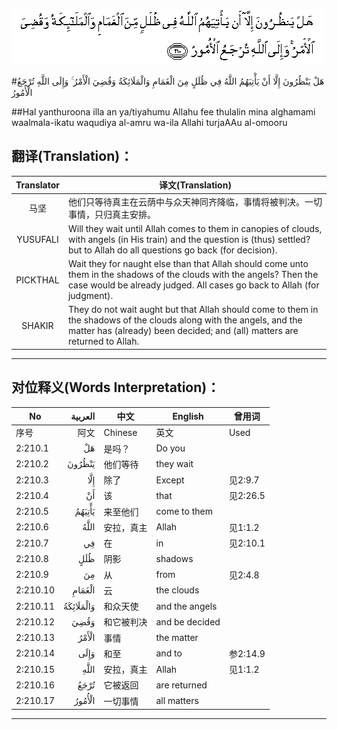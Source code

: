 ![002:210](images/002_210.gif)

#هَلْ يَنْظُرُونَ إِلَّا أَنْ يَأْتِيَهُمُ اللَّهُ فِي ظُلَلٍ مِنَ الْغَمَامِ وَالْمَلَائِكَةُ وَقُضِيَ الْأَمْرُ ۚ وَإِلَى اللَّهِ تُرْجَعُ الْأُمُورُ 

##Hal yanthuroona illa an ya/tiyahumu Allahu fee thulalin mina alghamami waalmala-ikatu waqudiya al-amru wa-ila Allahi turjaAAu al-omooru 

## 翻译(Translation)：

| Translator | 译文(Translation)                                            |
| :--------: | ------------------------------------------------------------ |
|    马坚    | 他们只等待真主在云荫中与众天神同齐降临，事情将被判决。一切事情，只归真主安排。 |
|  YUSUFALI  | Will they wait until Allah comes to them in canopies of clouds, with angels (in His train) and the question is (thus) settled? but to Allah do all questions go back (for decision). |
|  PICKTHAL  | Wait they for naught else than that Allah should come unto them in the shadows of the clouds with the angels? Then the case would be already judged. All cases go back to Allah (for judgment). |
|   SHAKIR   | They do not wait aught but that Allah should come to them in the shadows of the clouds along with the angels, and the matter has (already) been decided; and (all) matters are returned to Allah. |

---

## 对位释义(Words Interpretation)：

| No   | العربية | 中文    | English | 曾用词 |
| ---- | ------: | ------- | ------- | ------ |
| 序号 |    阿文 | Chinese | 英文    | Used   |
| 2:210.1  | هَلْ        | 是吗？      | Do you         |          |
| 2:210.2  | يَنْظُرُونَ    | 他们等待   | they wait      |          |
| 2:210.3  | إِلَّا       | 除了       | Except         | 见2:9.7  |
| 2:210.4  | أَنْ        | 该         | that           | 见2:26.5 |
| 2:210.5  | يَأْتِيَهُمُ    | 来至他们   | come to them   |          |
| 2:210.6  | اللَّهُ      | 安拉，真主 | Allah          | 见1:1.2  |
| 2:210.7  | فِي        | 在         | in             | 见2:10.1 |
| 2:210.8  | ظُلَلٍ       | 阴影       | shadows        |          |
| 2:210.9  | مِنَ        | 从         | from           | 见2:4.8  |
| 2:210.10 | الْغَمَامِ    | 云         | the clouds     |          |
| 2:210.11 | وَالْمَلَائِكَةُ | 和众天使   | and the angels |          |
| 2:210.12 | وَقُضِيَ      | 和它被判决 | and be decided |          |
| 2:210.13 | الْأَمْرُ     | 事情       | the matter     |          |
| 2:210.14 | وَإِلَى      | 和至       | and to         | 参2:14.9 |
| 2:210.15 | اللَّهِ      | 安拉，真主 | Allah          | 见1:1.2  |
| 2:210.16 | تُرْجَعُ      | 它被返回   | are returned   |          |
| 2:210.17 | الْأُمُورُ    | 一切事情   | all matters    |          |

---
